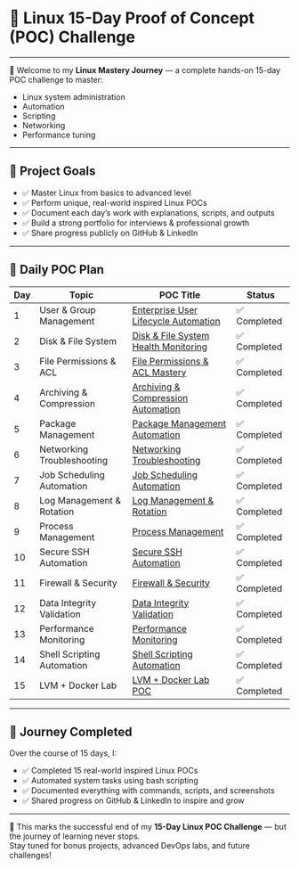 # 🚀 Linux 15-Day Proof of Concept (POC) Challenge

---

👋 Welcome to my **Linux Mastery Journey** — a complete hands-on 15-day POC challenge to master:

- Linux system administration  
- Automation  
- Scripting  
- Networking  
- Performance tuning  

---

## 🎯 Project Goals

- ✅ Master Linux from basics to advanced level  
- ✅ Perform unique, real-world inspired Linux POCs  
- ✅ Document each day’s work with explanations, scripts, and outputs  
- ✅ Build a strong portfolio for interviews & professional growth  
- ✅ Share progress publicly on GitHub & LinkedIn  

---

## 📅 Daily POC Plan

| Day | Topic                      | POC Title                                                              | Status        |
|-----|----------------------------|------------------------------------------------------------------------|---------------|
| 1   | User & Group Management    | [Enterprise User Lifecycle Automation](./Day1-UserLifecycle/README.md) | ✅ Completed  |
| 2   | Disk & File System         | [Disk & File System Health Monitoring](./Day2-DiskFilesystem/README.md) | ✅ Completed  |
| 3   | File Permissions & ACL     | [File Permissions & ACL Mastery](./Day3-FilePermissions/README.md)     | ✅ Completed  |
| 4   | Archiving & Compression    | [Archiving & Compression Automation](./Day4-ArchivingCompression/README.md) | ✅ Completed  |
| 5   | Package Management         | [Package Management Automation](./Day5-PackageManagement/README.md)    | ✅ Completed  |
| 6   | Networking Troubleshooting | [Networking Troubleshooting](./Day6-NetworkTroubleshooting/README.md)  | ✅ Completed  |
| 7   | Job Scheduling Automation  | [Job Scheduling Automation](./Day7-JobScheduling/README.md)            | ✅ Completed  |
| 8   | Log Management & Rotation  | [Log Management & Rotation](./Day8-LogRotation/README.md)              | ✅ Completed  |
| 9   | Process Management         | [Process Management](./Day9-ProcessManagement/README.md)               | ✅ Completed  |
| 10  | Secure SSH Automation      | [Secure SSH Automation](./Day10-SSHAutomation/README.md)               | ✅ Completed  |
| 11  | Firewall & Security        | [Firewall & Security](./Day11-FirewallSecurity/README.md)              | ✅ Completed  |
| 12  | Data Integrity Validation  | [Data Integrity Validation](./Day12-DataIntegrity/README.md)           | ✅ Completed  |
| 13  | Performance Monitoring     | [Performance Monitoring](./Day13-PerformanceMonitoring/README.md)      | ✅ Completed  |
| 14  | Shell Scripting Automation | [Shell Scripting Automation](./Day14-ShellScripting/README.md)         | ✅ Completed  |
| 15  | LVM + Docker Lab           | [LVM + Docker Lab POC](./Day15-LVMDocker/README.md)                    | ✅ Completed  |

---

## 🔗 Journey Completed

Over the course of 15 days, I:

- ✅ Completed 15 real-world inspired Linux POCs  
- ✅ Automated system tasks using bash scripting  
- ✅ Documented everything with commands, scripts, and screenshots  
- ✅ Shared progress on GitHub & LinkedIn to inspire and grow  

---

🎉 This marks the successful end of my **15-Day Linux POC Challenge** — but the journey of learning never stops.  
Stay tuned for bonus projects, advanced DevOps labs, and future challenges!

